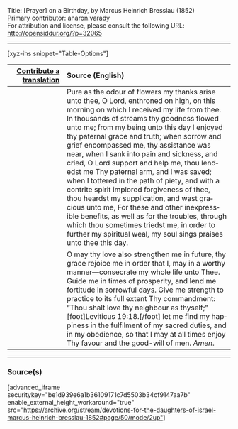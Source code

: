 <html>
<head></head>
<body>
Title: [Prayer] on a Birthday, by Marcus Heinrich Bresslau (1852)<br />
Primary contributor: aharon.varady<br />
For attribution and license, please consult the following URL: <a href="http://opensiddur.org/?p=32065">http://opensiddur.org/?p=32065</a>
<p />
<hr />

[xyz-ihs snippet="Table-Options"]<table style="margin-left: auto; margin-right: auto;" class="draggable">
<thead><tr><th id="x" style="text-align: right;"><a href="/contributing/upload/">Contribute a translation</a></th><th style="text-align: left;">Source (English)</th></tr></thead>
<tbody>
<tr><td style="vertical-align:top;" width="25%">
<div class="liturgy" lang="he">

</span></div></td>
 
<td style="vertical-align:top;">
<div class="english" lang="en">
Pure as the odour of flowers my thanks arise unto thee, O Lord, enthroned on high, on this morning on which I received my life from thee. In thousands of streams thy goodness flowed unto me; from my being unto this day I enjoyed thy paternal grace and truth; when sorrow and grief encompassed me, thy assistance was near, when I sank into pain and sickness, and cried, O Lord support and help me, thou lendedst me Thy paternal arm, and I was saved; when I tottered in the path of piety, and with a contrite spirit implored forgiveness of thee, thou heardst my supplication, and wast gracious unto me, For these and other inexpressible benefits, as well as for the troubles, through which thou sometimes triedst me, in order to further my spiritual weal, my soul sings praises unto thee this day. 
</div></td></tr>


<tr><td style="vertical-align:top;">
<div class="liturgy" lang="he">

</span></div></td>
 
<td style="vertical-align:top;">
<div class="english" lang="en">
O may thy love also strengthen me in future, thy grace rejoice me in order that I, may in a worthy manner—consecrate my whole life unto Thee. Guide me in times of prosperity, and lend me fortitude in sorrowful days. Give me strength to practice to its full extent Thy commandment: “Thou shalt love thy neighbour as thyself;"[foot]Leviticus 19:18.[/foot] let me find my happiness in the fulfilment of my sacred duties, and in my obedience, so that I may at all times enjoy Thy favour and the good-will of men. <em>Amen</em>.
</div></td></tr>
</tbody></table>

<hr />

<h3>Source(s)</h3>

[advanced_iframe securitykey="be1d939e6a1b36109171c7d5503b34cf9147aa7b" enable_external_height_workaround="true" src="https://archive.org/stream/devotions-for-the-daughters-of-israel-marcus-heinrich-bresslau-1852#page/50/mode/2up"]

&nbsp;
</body>
</html>